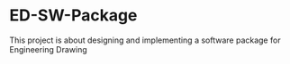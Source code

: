 # ED-SW-Package
This project is about designing and implementing a software package for Engineering Drawing
